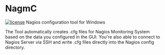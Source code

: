 # NagmC
[![license](https://img.shields.io/github/license/mashape/apistatus.svg)](https://raw.githubusercontent.com/Override92/NagmC/master/LICENSE)
Nagios configuration tool for Windows


The Tool automatically creates .cfg files for Nagios Monitoring System based on the data you configured in the GUI.
You're also able to connect to Nagios Server via SSH and write .cfg files directly into the Nagios config directory.
